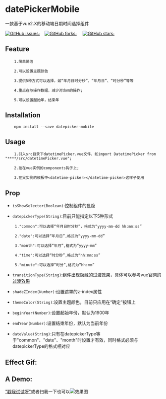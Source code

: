 # datePickerMobile
 一款基于vue2.X的移动端日期时间选择组件
 
 [![GitHub issues:](https://img.shields.io/github/issues/nobrokenboy/datepickerMoible.svg)](https://github.com/nobrokenboy/datepickerMoible/stargazers)&nbsp;&nbsp;&nbsp;&nbsp;[![GitHub forks:](https://img.shields.io/github/forks/nobrokenboy/datepickerMoible.svg)](https://github.com/nobrokenboy/datepickerMoible/stargazers)       &nbsp;&nbsp;&nbsp;&nbsp;[![GitHub stars:](https://img.shields.io/github/stars/nobrokenboy/datepickerMoible.svg)](https://github.com/nobrokenboy/datepickerMoible/stargazers)
## Feature

````
    1.简单简洁
    
    2.可以设置主题颜色
    
    3.提供5种方式可以选择，如“年月日时分秒”、“年月日”、“时分秒”等等
    
    4.重点在与操作数据，减少对dom的操作;
    
    5.可以设置起始年，结束年
````

## Installation

````
    npm install --save datepicker-mobile
````

## Usage

````
    1.引入src目录下datetimePicker.vue文件，如import DatetimePicker from "****/src/datetimePicker.vue";
    
    2.挂在vue实例的components钩子上;
    
    3.在父实例的模板中<datetime-picker></datetime-picker>这样子使用
````

## Prop

* `isShowSelector(Boolean)`:控制组件的显隐

* `datepickerType(String)`:目前只能指定以下5种形式

       1."common":可以选择“年月日时分秒”，格式为“yyyy-mm-dd hh:mm:ss”
       
       2."date":可以选择“年月日”,格式为“yyyy-mm-dd”
       
       3."month":可以选择“年月”,格式为“yyyy-mm”
       
       4."time":可以选择“时分秒”,格式为“hh:mm:ss”
       
       5."minute":可以选择“时分”,格式为“hh:mm”
       

* `transitionType(String)`:组件出现隐藏的过渡效果，具体可以参考vue官网的[过渡效果](https://cn.vuejs.org/v2/guide/transitions.html#多个组件的过渡)

* `shadeZIndex(Number)`:设置遮罩的z-index属性

* `themeColor(String)`:设置主题颜色，目前只应用在“确定”按钮上

* `beginYear(Number)`:设置起始年份，默认为1900年

* `endYear(Number)`:设置结束年份，默认为当前年份

* `dateValue(String)`:只有在datepickerType等于"common"、"date"、"month"时设置才有效，同时格式必须与datepickerType的格式相对应

## Effect Gif:
  

## A Demo:
["戳我试试呀"](http://nobrokenboy.me/datepickerMoible/index.html)或者扫我一下也可以![效果图]()